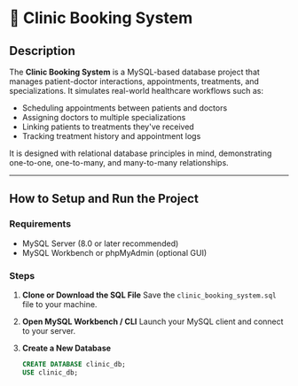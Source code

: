 # 🏥 Clinic Booking System

##  Description

The **Clinic Booking System** is a MySQL-based database project that manages patient-doctor interactions, appointments, treatments, and specializations. It simulates real-world healthcare workflows such as:

- Scheduling appointments between patients and doctors
- Assigning doctors to multiple specializations
- Linking patients to treatments they've received
- Tracking treatment history and appointment logs

It is designed with relational database principles in mind, demonstrating one-to-one, one-to-many, and many-to-many relationships.

---

##  How to Setup and Run the Project

### Requirements
- MySQL Server (8.0 or later recommended)
- MySQL Workbench or phpMyAdmin (optional GUI)

###  Steps

1. **Clone or Download the SQL File**
   Save the `clinic_booking_system.sql` file to your machine.

2. **Open MySQL Workbench / CLI**
   Launch your MySQL client and connect to your server.

3. **Create a New Database**
   ```sql
   CREATE DATABASE clinic_db;
   USE clinic_db;